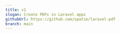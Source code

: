 ```yaml
---
title: v1
slogan: Create PDFs in Laravel apps
githubUrl: https://github.com/spatie/laravel-pdf
branch: main
---
```

